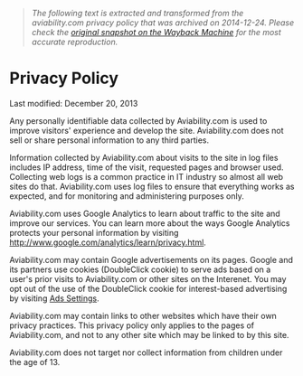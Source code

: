 > *The following text is extracted and transformed from the aviability.com privacy policy that was archived on 2014-12-24. Please check the [original snapshot on the Wayback Machine](https://web.archive.org/web/20141224072717id_/http%3A//aviability.com/privacy) for the most accurate reproduction.*

# Privacy Policy

Last modified: December 20, 2013

Any personally identifiable data collected by Aviability.com is used to improve visitors' experience and develop the site. Aviability.com does not sell or share personal information to any third parties. 

Information collected by Aviability.com about visits to the site in log files includes IP address, time of the visit, requested pages and browser used. Collecting web logs is a common practice in IT industry so almost all web sites do that. Aviability.com uses log files to ensure that everything works as expected, and for monitoring and administering purposes only. 

Aviability.com uses Google Analytics to learn about traffic to the site and improve our services. You can learn more about the ways Google Analytics protects your personal information by visiting <http://www.google.com/analytics/learn/privacy.html>. 

Aviability.com may contain Google advertisements on its pages. Google and its partners use cookies (DoubleClick cookie) to serve ads based on a user's prior visits to Aviability.com or other sites on the Interenet. You may opt out of the use of the DoubleClick cookie for interest-based advertising by visiting [Ads Settings](http://www.google.com/ads/preferences/). 

Aviability.com may contain links to other websites which have their own privacy practices. This privacy policy only applies to the pages of Aviability.com, and not to any other site which may be linked to by this site. 

Aviability.com does not target nor collect information from children under the age of 13. 
